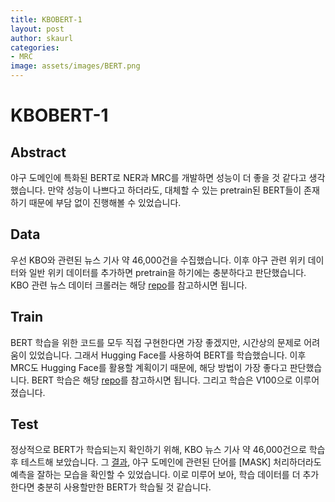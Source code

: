 ```yaml
---
title: KBOBERT-1
layout: post
author: skaurl
categories:
- MRC
image: assets/images/BERT.png
---
```


# KBOBERT-1

## Abstract

야구 도메인에 특화된 BERT로 NER과 MRC를 개발하면 성능이 더 좋을 것 같다고 생각했습니다. 만약 성능이 나쁘다고 하더라도, 대체할 수 있는 pretrain된 BERT들이 존재하기 때문에 부담 없이 진행해볼 수 있었습니다.

## Data

우선 KBO와 관련된 뉴스 기사 약 46,000건을 수집했습니다. 이후 야구 관련 위키 데이터와 일반 위키 데이터를 추가하면 pretrain을 하기에는 충분하다고 판단했습니다. KBO 관련 뉴스 데이터 크롤러는 해당 [repo](https://github.com/baseballChatbot7/KBOBERT/blob/main/KBO_NEWS_Crawler.py)를 참고하시면 됩니다.

## Train

BERT 학습을 위한 코드를 모두 직접 구현한다면 가장 좋겠지만, 시간상의 문제로 어려움이 있었습니다. 그래서 Hugging Face를 사용하여 BERT를 학습했습니다. 이후 MRC도 Hugging Face를 활용할 계획이기 때문에, 해당 방법이 가장 좋다고 판단했습니다. BERT 학습은 해당 [repo](https://github.com/baseballChatbot7/KBOBERT/blob/main/KBOBERT_pre-training.py)를 참고하시면 됩니다.
그리고 학습은 V100으로 이루어졌습니다.

## Test

정상적으로 BERT가 학습되는지 확인하기 위해, KBO 뉴스 기사 약 46,000건으로 학습 후 테스트해 보았습니다.
그 [결과](https://github.com/baseballChatbot7/KBOBERT/wiki/Test-1), 야구 도메인에 관련된 단어를 [MASK] 처리하더라도 예측을 잘하는 모습을 확인할 수 있었습니다. 이로 미루어 보아, 학습 데이터를 더 추가한다면 충분히 사용할만한 BERT가 학습될 것 같습니다.
